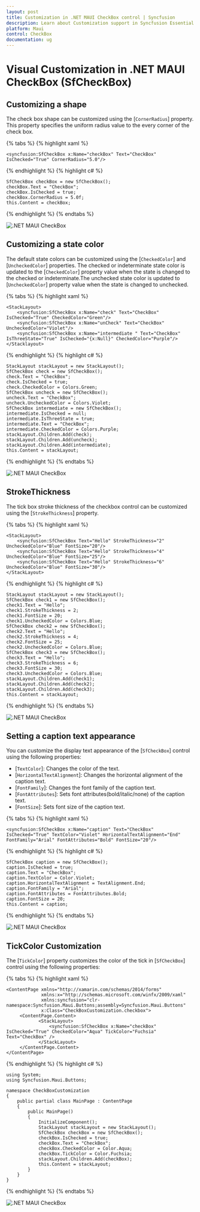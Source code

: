 ```yaml
---
layout: post
title: Customization in .NET MAUI CheckBox control | Syncfusion
description: Learn about Customization support in Syncfusion Essential Studio .NET MAUI CheckBox control, its elements and more.
platform: Maui
control: CheckBox
documentation: ug
---
```


# Visual Customization in .NET MAUI CheckBox (SfCheckBox)

## Customizing a shape

The check box shape can be customized using the [`CornerRadius`] property. This property specifies the uniform radius value to the every corner of the check box.

{% tabs %}
{% highlight xaml %}

    <syncfusion:SfCheckBox x:Name="checkBox" Text="CheckBox" IsChecked="True" CornerRadius="5.0"/>
    
{% endhighlight %}
{% highlight c# %}

    SfCheckBox checkBox = new SfCheckBox();
    checkBox.Text = "CheckBox";
    checkBox.IsChecked = true;
    checkBox.CornerRadius = 5.0f;
    this.Content = checkBox;

{% endhighlight %}
{% endtabs %}

![.NET MAUI CheckBox](Images/Visual-Customization/checkboxradii.png)

## Customizing a state color

The default state colors can be customized using the [`CheckedColor`] and [`UncheckedColor`] properties. The checked or indeterminate state color is updated to the [`CheckedColor`] property value when the state is changed to the checked or indeterminate.The unchecked state color is updated to [`UncheckedColor`] property value when the state is changed to unchecked. 

{% tabs %}
{% highlight xaml %}

    <StackLayout>
        <syncfusion:SfCheckBox x:Name="check" Text="CheckBox" IsChecked="True" CheckedColor="Green"/>
        <syncfusion:SfCheckBox x:Name="unCheck" Text="CheckBox" UncheckedColor="Violet"/>
        <syncfusion:SfCheckBox x:Name="intermediate " Text="CheckBox" IsThreeState="True" IsChecked="{x:Null}" CheckedColor="Purple"/> 
    </Stacklayout>

{% endhighlight %}
{% highlight c# %}

    StackLayout stackLayout = new StackLayout();
    SfCheckBox check = new SfCheckBox();
    check.Text = "CheckBox";
    check.IsChecked = true;
    check.CheckedColor = Colors.Green;
    SfCheckBox uncheck = new SfCheckBox();
    uncheck.Text = "CheckBox";
    uncheck.UncheckedColor = Colors.Violet;
    SfCheckBox intermediate = new SfCheckBox();
    intermediate.IsChecked = null;
    intermediate.IsThreeState = true;
    intermediate.Text = "CheckBox";
    intermediate.CheckedColor = Colors.Purple;
    stackLayout.Children.Add(check);
    stackLayout.Children.Add(uncheck);
    stackLayout.Children.Add(intermediate);
    this.Content = stackLayout;

{% endhighlight %}
{% endtabs %}

![.NET MAUI CheckBox](Images/Visual-Customization/statecolor.png)

## StrokeThickness

The tick box stroke thickness of the checkbox control can be customized using the [`StrokeThickness`] property.  

{% tabs %}
{% highlight xaml %}

    <StackLayout>
        <syncfusion:SfCheckBox Text="Hello" StrokeThickness="2" UncheckedColor="Blue" FontSize="20"/>
        <syncfusion:SfCheckBox Text="Hello" StrokeThickness="4" UncheckedColor="Blue" FontSize="25"/>
        <syncfusion:SfCheckBox Text="Hello" StrokeThickness="6" UncheckedColor="Blue" FontSize="30"/>
    </StackLayout>

{% endhighlight %}
{% highlight c# %}

    StackLayout stackLayout = new StackLayout();
    SfCheckBox check1 = new SfCheckBox();
    check1.Text = "Hello";
    check1.StrokeThickness = 2;
    check1.FontSize = 20;
    check1.UncheckedColor = Colors.Blue;
    SfCheckBox check2 = new SfCheckBox();
    check2.Text = "Hello";
    check2.StrokeThickness = 4;
    check2.FontSize = 25;
    check2.UncheckedColor = Colors.Blue;
    SfCheckBox check3 = new SfCheckBox();
    check3.Text = "Hello";
    check3.StrokeThickness = 6;
    check3.FontSize = 30;
    check3.UncheckedColor = Colors.Blue;
    stackLayout.Children.Add(check1);
    stackLayout.Children.Add(check2);
    stackLayout.Children.Add(check3);
    this.Content = stackLayout;

{% endhighlight %}
{% endtabs %}

![.NET MAUI CheckBox](Images/Visual-Customization/strokethickness.png)

## Setting a caption text appearance

You can customize the display text appearance of the [`SfCheckBox`] control using the following properties:

* [`TextColor`]: Changes the color of the text.
* [`HorizontalTextAlignment`]: Changes the horizontal alignment of the caption text.
* [`FontFamily`]: Changes the font family of the caption text.
* [`FontAttributes`]: Sets font attributes(bold/italic/none) of the caption text.
* [`FontSize`]: Sets font size of the caption text.

{% tabs %}
{% highlight xaml %}

    <syncfusion:SfCheckBox x:Name="caption" Text="CheckBox" IsChecked="True" TextColor="Violet" HorizontalTextAlignment="End" FontFamily="Arial" FontAttributes="Bold" FontSize="20"/>           

{% endhighlight %}
{% highlight c# %}

    SfCheckBox caption = new SfCheckBox();
    caption.IsChecked = true;
    caption.Text = "CheckBox";
    caption.TextColor = Color.Violet;
    caption.HorizontalTextAlignment = TextAlignment.End;
    caption.FontFamily = "Arial";
    caption.FontAttributes = FontAttributes.Bold;
    caption.FontSize = 20;
    this.Content = caption;

{% endhighlight %}
{% endtabs %}

![.NET MAUI CheckBox](Images/Visual-Customization/textappearance.png)
 
## TickColor Customization

The [`TickColor`] property customizes the color of the tick in [`SfCheckBox`] control using the following properties:

{% tabs %}
{% highlight xaml %}

    <ContentPage xmlns="http://xamarin.com/schemas/2014/forms"
                 xmlns:x="http://schemas.microsoft.com/winfx/2009/xaml"
                 xmlns:syncfusion="clr-namespace:Syncfusion.Maui.Buttons;assembly=Syncfusion.Maui.Buttons" 
                 x:Class="CheckBoxCustomization.checkbox">
         <ContentPage.Content>
                <StackLayout>
                    <syncfusion:SfCheckBox x:Name="checkBox" IsChecked="True" CheckedColor="Aqua" TickColor="Fuchsia" Text="CheckBox" />
                </StackLayout>
         </ContentPage.Content>
    </ContentPage>

{% endhighlight %}
{% highlight c# %}

    using System;
    using Syncfusion.Maui.Buttons;

    namespace CheckBoxCustomization
    {
        public partial class MainPage : ContentPage
        {
            public MainPage()
            {
                InitializeComponent();
                StackLayout stackLayout = new StackLayout();
                SfCheckBox checkBox = new SfCheckBox();
                checkBox.IsChecked = true;
                checkBox.Text = "CheckBox";
                checkBox.CheckedColor = Color.Aqua;
                checkBox.TickColor = Color.Fuchsia;
                stackLayout.Children.Add(checkBox);
                this.Content = stackLayout;
            }
        }
    }

{% endhighlight %}
{% endtabs %}

![.NET MAUI CheckBox](Images/Visual-Customization/tickcolor.png)

